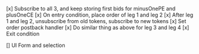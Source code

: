 [x] Subscribe to all 3, and keep storing first bids for minusOnePE and plusOneCE
[x] On entry condition, place order of leg 1 and leg 2
[x] After leg 1 and leg 2, unsubscribe from old tokens, subscribe to new tokens
[x] Set order postback handler
[x] Do similar thing as above for leg 3 and leg 4
[x] Exit condition

[] UI Form and selection
